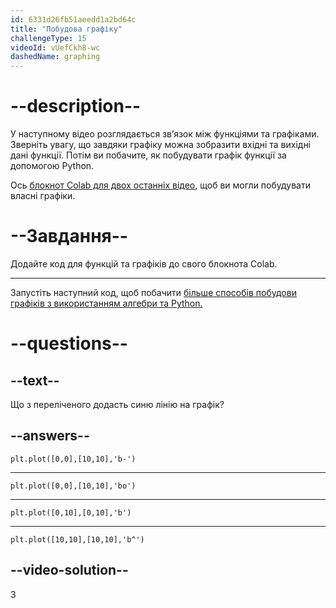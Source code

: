 ```yaml
---
id: 6331d26fb51aeedd1a2bd64c
title: "Побудова графіку"
challengeType: 15
videoId: vUefCkh8-wc
dashedName: graphing
---
```


# --description--

У наступному відео розглядається зв’язок між функціями та графіками. Зверніть увагу, що завдяки графіку можна зобразити вхідні та вихідні дані функції. Потім ви побачите, як побудувати графік функції за допомогою Python.

Ось <a href="https://colab.research.google.com/drive/1UYorWd9-Btf_ZQyA9YdUzxzKR8rnVrSV#scrollTo=yJiVB8wdHRxS" target="_blank" rel="noopener noreferrer nofollow">блокнот Colab для двох останніх відео</a>, щоб ви могли побудувати власні графіки.

# --Завдання--

Додайте код для функцій та графіків до свого блокнота Colab.

---

Запустіть наступний код, щоб побачити <a href="https://colab.research.google.com/drive/1UYorWd9-Btf_ZQyA9YdUzxzKR8rnVrSV#scrollTo=yJiVB8wdHRxS" target="_blank" rel="noopener noreferrer nofollow">більше способів побудови графіків з використанням алгебри та Python.</a>

# --questions--

## --text--

Що з переліченого додасть синю лінію на графік?

## --answers--

`plt.plot([0,0],[10,10],'b-')`

---

`plt.plot([0,0],[10,10],'bo')`

---

`plt.plot([0,10],[0,10],'b')`

---

`plt.plot([10,10],[10,10],'b^')`

## --video-solution--

3
